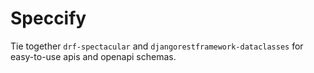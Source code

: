 # Speccify

Tie together `drf-spectacular` and `djangorestframework-dataclasses` for
easy-to-use apis and openapi schemas.
